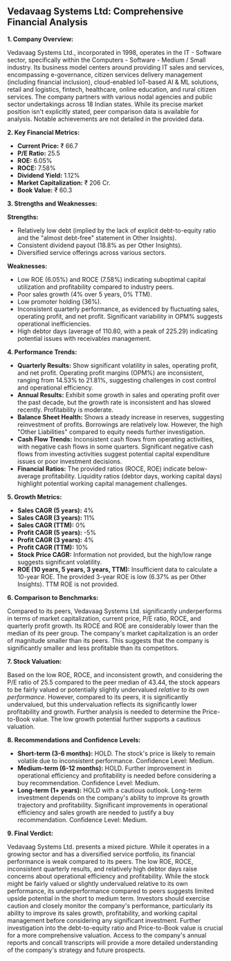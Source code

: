 ## Vedavaag Systems Ltd: Comprehensive Financial Analysis

**1. Company Overview:**

Vedavaag Systems Ltd., incorporated in 1998, operates in the IT - Software sector, specifically within the Computers - Software - Medium / Small industry.  Its business model centers around providing IT sales and services, encompassing e-governance, citizen services delivery management (including financial inclusion), cloud-enabled IoT-based AI & ML solutions, retail and logistics, fintech, healthcare, online education, and rural citizen services.  The company partners with various nodal agencies and public sector undertakings across 18 Indian states. While its precise market position isn't explicitly stated, peer comparison data is available for analysis.  Notable achievements are not detailed in the provided data.

**2. Key Financial Metrics:**

* **Current Price:** ₹ 66.7
* **P/E Ratio:** 25.5
* **ROE:** 6.05%
* **ROCE:** 7.58%
* **Dividend Yield:** 1.12%
* **Market Capitalization:** ₹ 206 Cr.
* **Book Value:** ₹ 60.3

**3. Strengths and Weaknesses:**

**Strengths:**

* Relatively low debt (implied by the lack of explicit debt-to-equity ratio and the "almost debt-free" statement in Other Insights).
* Consistent dividend payout (18.8% as per Other Insights).
* Diversified service offerings across various sectors.

**Weaknesses:**

* Low ROE (6.05%) and ROCE (7.58%) indicating suboptimal capital utilization and profitability compared to industry peers.
* Poor sales growth (4% over 5 years, 0% TTM).
* Low promoter holding (36%).
* Inconsistent quarterly performance, as evidenced by fluctuating sales, operating profit, and net profit.  Significant variability in OPM% suggests operational inefficiencies.
* High debtor days (average of 110.80, with a peak of 225.29) indicating potential issues with receivables management.


**4. Performance Trends:**

* **Quarterly Results:** Show significant volatility in sales, operating profit, and net profit.  Operating profit margins (OPM%) are inconsistent, ranging from 14.53% to 21.81%, suggesting challenges in cost control and operational efficiency.
* **Annual Results:** Exhibit some growth in sales and operating profit over the past decade, but the growth rate is inconsistent and has slowed recently.  Profitability is moderate.
* **Balance Sheet Health:** Shows a steady increase in reserves, suggesting reinvestment of profits.  Borrowings are relatively low.  However, the high "Other Liabilities" compared to equity needs further investigation.
* **Cash Flow Trends:**  Inconsistent cash flows from operating activities, with negative cash flows in some quarters.  Significant negative cash flows from investing activities suggest potential capital expenditure issues or poor investment decisions.
* **Financial Ratios:**  The provided ratios (ROCE, ROE) indicate below-average profitability.  Liquidity ratios (debtor days, working capital days) highlight potential working capital management challenges.

**5. Growth Metrics:**

* **Sales CAGR (5 years):** 4%
* **Sales CAGR (3 years):** 11%
* **Sales CAGR (TTM):** 0%
* **Profit CAGR (5 years):** -5%
* **Profit CAGR (3 years):** 4%
* **Profit CAGR (TTM):** 10%
* **Stock Price CAGR:**  Information not provided, but the high/low range suggests significant volatility.
* **ROE (10 years, 5 years, 3 years, TTM):**  Insufficient data to calculate a 10-year ROE.  The provided 3-year ROE is low (6.37% as per Other Insights).  TTM ROE is not provided.

**6. Comparison to Benchmarks:**

Compared to its peers, Vedavaag Systems Ltd. significantly underperforms in terms of market capitalization, current price, P/E ratio, ROCE, and quarterly profit growth.  Its ROCE and ROE are considerably lower than the median of its peer group.  The company's market capitalization is an order of magnitude smaller than its peers.  This suggests that the company is significantly smaller and less profitable than its competitors.

**7. Stock Valuation:**

Based on the low ROE, ROCE, and inconsistent growth, and considering the P/E ratio of 25.5 compared to the peer median of 43.44, the stock appears to be fairly valued or potentially slightly undervalued *relative to its own performance*. However, compared to its peers, it is significantly undervalued, but this undervaluation reflects its significantly lower profitability and growth.  Further analysis is needed to determine the Price-to-Book value.  The low growth potential further supports a cautious valuation.

**8. Recommendations and Confidence Levels:**

* **Short-term (3-6 months):** HOLD.  The stock's price is likely to remain volatile due to inconsistent performance.  Confidence Level: Medium.
* **Medium-term (6-12 months):** HOLD.  Further improvement in operational efficiency and profitability is needed before considering a buy recommendation.  Confidence Level: Medium.
* **Long-term (1+ years):**  HOLD with a cautious outlook.  Long-term investment depends on the company's ability to improve its growth trajectory and profitability.  Significant improvements in operational efficiency and sales growth are needed to justify a buy recommendation. Confidence Level: Medium.

**9. Final Verdict:**

Vedavaag Systems Ltd. presents a mixed picture. While it operates in a growing sector and has a diversified service portfolio, its financial performance is weak compared to its peers.  The low ROE, ROCE, inconsistent quarterly results, and relatively high debtor days raise concerns about operational efficiency and profitability.  While the stock might be fairly valued or slightly undervalued relative to its own performance, its underperformance compared to peers suggests limited upside potential in the short to medium term.  Investors should exercise caution and closely monitor the company's performance, particularly its ability to improve its sales growth, profitability, and working capital management before considering any significant investment.  Further investigation into the debt-to-equity ratio and Price-to-Book value is crucial for a more comprehensive valuation.  Access to the company's annual reports and concall transcripts will provide a more detailed understanding of the company's strategy and future prospects.
